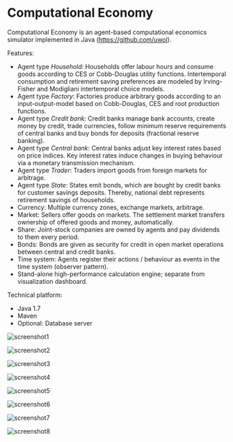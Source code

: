 Computational Economy
=====================

Computational Economy is an agent-based computational economics simulator implemented in Java (https://github.com/uwol).

Features:
* Agent type *Household*: Households offer labour hours and consume goods according to CES or Cobb-Douglas utility functions. Intertemporal consumption and retirement saving preferences are modeled by Irving-Fisher and Modigliani intertemporal choice models.
* Agent type *Factory*: Factories produce arbitrary goods according to an input-output-model based on Cobb-Douglas, CES and root production functions.
* Agent type *Credit bank*: Credit banks manage bank accounts, create money by credit, trade currencies, follow minimum reserve requirements of central banks and buy bonds for deposits (fractional reserve banking).
* Agent type *Central bank*: Central banks adjust key interest rates based on price indices. Key interest rates induce changes in buying behaviour via a monetary transmission mechanism.
* Agent type *Trader*: Traders import goods from foreign markets for arbitrage.
* Agent type *State*: States emit bonds, which are bought by credit banks for customer savings deposits. Thereby, national debt represents retirement savings of households. 
* Currency: Multiple currency zones, exchange markets, arbitrage.
* Market: Sellers offer goods on markets. The settlement market transfers ownership of offered goods and money, automatically.
* Share: Joint-stock companies are owned by agents and pay dividends to them every period.
* Bonds: Bonds are given as security for credit in open market operations between central and credit banks.
* Time system: Agents register their actions / behaviour as events in the time system (observer pattern).
* Stand-alone high-performance calculation engine; separate from visualization dashboard.

Technical platform:
* Java 1.7
* Maven
* Optional: Database server 

![screenshot1](http://img.literaturedb.com/compecon1.png)

![screenshot2](http://img.literaturedb.com/compecon2.png)

![screenshot3](http://img.literaturedb.com/compecon3.png)

![screenshot4](http://img.literaturedb.com/compecon4.png)

![screenshot5](http://img.literaturedb.com/compecon5.png)

![screenshot6](http://img.literaturedb.com/compecon6.png)

![screenshot7](http://img.literaturedb.com/compecon7.png)

![screenshot8](http://img.literaturedb.com/compecon8.png)